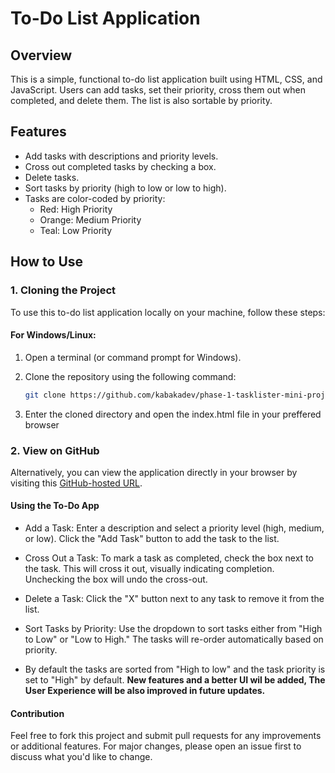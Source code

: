 # To-Do List Application

## Overview

This is a simple, functional to-do list application built using HTML, CSS, and JavaScript. Users can add tasks, set their priority, cross them out when completed, and delete them. The list is also sortable by priority.

## Features

- Add tasks with descriptions and priority levels.
- Cross out completed tasks by checking a box.
- Delete tasks.
- Sort tasks by priority (high to low or low to high).
- Tasks are color-coded by priority:
  - Red: High Priority
  - Orange: Medium Priority
  - Teal: Low Priority

## How to Use

### 1. Cloning the Project

To use this to-do list application locally on your machine, follow these steps:

#### For Windows/Linux:

1. Open a terminal (or command prompt for Windows).
2. Clone the repository using the following command:

   ```bash
   git clone https://github.com/kabakadev/phase-1-tasklister-mini-project.git
   ```
3. Enter the cloned directory and open the index.html file in your preffered browser

### 2. View on GitHub

Alternatively, you can view the application directly in your browser by visiting this [GitHub-hosted URL](https://kabakadev.github.io/phase-1-tasklister-mini-project/).

#### Using the To-Do App

- Add a Task: Enter a description and select a priority level (high, medium, or low). Click the "Add Task" button to add the task to the list.

- Cross Out a Task: To mark a task as completed, check the box next to the task. This will cross it out, visually indicating completion. Unchecking the box will undo the cross-out.

- Delete a Task: Click the "X" button next to any task to remove it from the list.

- Sort Tasks by Priority: Use the dropdown to sort tasks either from "High to Low" or "Low to High." The tasks will re-order automatically based on priority.

- By default the tasks are sorted from "High to low" and the task priority is set to "High" by default.
**New features and a better UI wil be added, The User Experience will be also improved in future updates.**

#### Contribution

Feel free to fork this project and submit pull requests for any improvements or additional features. For major changes, please open an issue first to discuss what you'd like to change.
